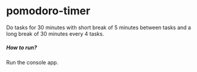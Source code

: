 # pomodoro-timer

Do tasks for 30 minutes with short break of 5 minutes between tasks and a long break of 30 minutes every 4 tasks.


##### How to run?
Run the console app.